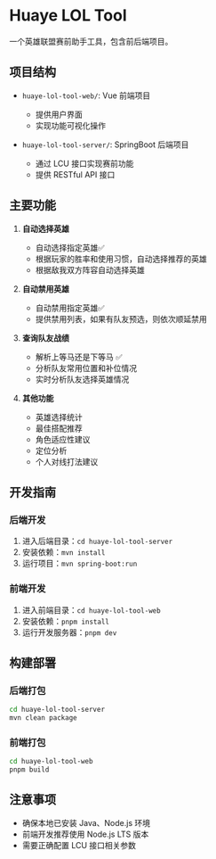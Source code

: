 # Huaye LOL Tool

一个英雄联盟赛前助手工具，包含前后端项目。

## 项目结构

- `huaye-lol-tool-web/`: Vue 前端项目
  - 提供用户界面
  - 实现功能可视化操作

- `huaye-lol-tool-server/`: SpringBoot 后端项目
  - 通过 LCU 接口实现赛前功能
  - 提供 RESTful API 接口

## 主要功能

1. **自动选择英雄**
   - 自动选择指定英雄✅
   - 根据玩家的胜率和使用习惯，自动选择推荐的英雄
   - 根据敌我双方阵容自动选择英雄

2. **自动禁用英雄**
   - 自动禁用指定英雄✅
   - 提供禁用列表，如果有队友预选，则依次顺延禁用

3. **查询队友战绩**
   - 解析上等马还是下等马 ✅
   - 分析队友常用位置和补位情况
   - 实时分析队友选择英雄情况

4. **其他功能**
   - 英雄选择统计
   - 最佳搭配推荐
   - 角色适应性建议
   - 定位分析
   - 个人对线打法建议

## 开发指南

### 后端开发
1. 进入后端目录：`cd huaye-lol-tool-server`
2. 安装依赖：`mvn install`
3. 运行项目：`mvn spring-boot:run`

### 前端开发
1. 进入前端目录：`cd huaye-lol-tool-web`
2. 安装依赖：`pnpm install`
3. 运行开发服务器：`pnpm dev`

## 构建部署

### 后端打包
```bash
cd huaye-lol-tool-server
mvn clean package
```

### 前端打包
```bash
cd huaye-lol-tool-web
pnpm build
```

## 注意事项
- 确保本地已安装 Java、Node.js 环境
- 前端开发推荐使用 Node.js LTS 版本
- 需要正确配置 LCU 接口相关参数